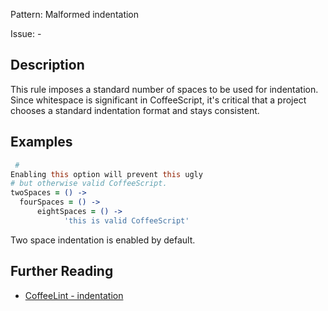 Pattern: Malformed indentation

Issue: -

## Description

This rule imposes a standard number of spaces to be used for indentation. Since whitespace is significant in CoffeeScript, it's critical that a project chooses a standard indentation format and stays consistent.

## Examples

``` coffeescript
 #
Enabling this option will prevent this ugly
# but otherwise valid CoffeeScript.
twoSpaces = () ->
  fourSpaces = () ->
      eightSpaces = () ->
            'this is valid CoffeeScript'

```

Two space indentation is enabled by default.

## Further Reading

* [CoffeeLint - indentation](http://www.coffeelint.org/#options)